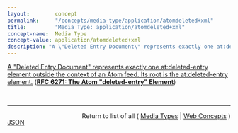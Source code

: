 ```yaml
---
layout:        concept
permalink:     "/concepts/media-type/application/atomdeleted+xml"
title:         "Media Type: application/atomdeleted+xml"
concept-name:  Media Type
concept-value: application/atomdeleted+xml
description: "A \"Deleted Entry Document\" represents exactly one at:deleted-entry element outside the context of an Atom feed. Its root is the at:deleted-entry element."
---
```


[A "Deleted Entry Document" represents exactly one at:deleted-entry element outside the context of an Atom feed. Its root is the at:deleted-entry element.](https://datatracker.ietf.org/doc/html/rfc6721#section-4 "Read documentation for Media Type &#34;application/atomdeleted+xml&#34;") (**[RFC 6271: The Atom "deleted-entry" Element](/specs/IETF/RFC/6271 "This specification adds mechanisms to the Atom Syndication Format that publishers of Atom Feed and Entry documents can use to explicitly identify Atom entries that have been removed.")**)

<br/>
<hr/>

<p style="float : left"><a href="./application/atomdeleted+xml.json" title="JSON representing this particular Web Concept value">JSON</a></p>
<p style="text-align: right">Return to list of all ( <a href="../media-type/">Media Types</a> | <a href="../">Web Concepts</a> )</p>
